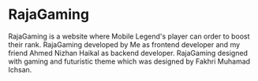 # RajaGaming
RajaGaming is a website where Mobile Legend's player can order to boost their rank.
RajaGaming developed by Me as frontend developer and my friend Ahmed Nizhan Haikal as backend developer.
RajaGaming designed with gaming and futuristic theme which was designed by Fakhri Muhamad Ichsan.
